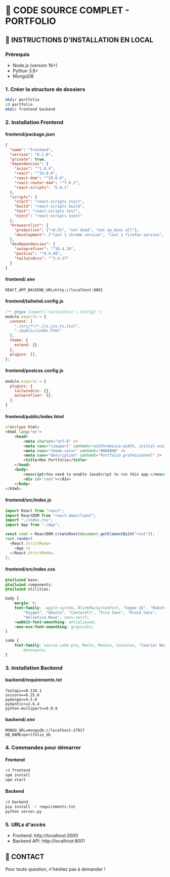# 📂 CODE SOURCE COMPLET - PORTFOLIO

## 🚀 INSTRUCTIONS D'INSTALLATION EN LOCAL

### Prérequis
- Node.js (version 16+)
- Python 3.8+
- MongoDB

### 1. Créer la structure de dossiers
```bash
mkdir portfolio
cd portfolio
mkdir frontend backend
```

### 2. Installation Frontend

#### frontend/package.json
```json
{
  "name": "frontend",
  "version": "0.1.0",
  "private": true,
  "dependencies": {
    "axios": "^1.8.4",
    "react": "^19.0.0",
    "react-dom": "^19.0.0",
    "react-router-dom": "^7.6.2",
    "react-scripts": "5.0.1"
  },
  "scripts": {
    "start": "react-scripts start",
    "build": "react-scripts build",
    "test": "react-scripts test",
    "eject": "react-scripts eject"
  },
  "browserslist": {
    "production": [">0.2%", "not dead", "not op_mini all"],
    "development": ["last 1 chrome version", "last 1 firefox version", "last 1 safari version"]
  },
  "devDependencies": {
    "autoprefixer": "^10.4.20",
    "postcss": "^8.4.49",
    "tailwindcss": "^3.4.17"
  }
}
```

#### frontend/.env
```
REACT_APP_BACKEND_URL=http://localhost:8001
```

#### frontend/tailwind.config.js
```javascript
/** @type {import('tailwindcss').Config} */
module.exports = {
  content: [
    "./src/**/*.{js,jsx,ts,tsx}",
    "./public/index.html"
  ],
  theme: {
    extend: {},
  },
  plugins: [],
};
```

#### frontend/postcss.config.js
```javascript
module.exports = {
  plugins: {
    tailwindcss: {},
    autoprefixer: {},
  },
}
```

#### frontend/public/index.html
```html
<!doctype html>
<html lang="en">
    <head>
        <meta charset="utf-8" />
        <meta name="viewport" content="width=device-width, initial-scale=1" />
        <meta name="theme-color" content="#000000" />
        <meta name="description" content="Portfolio professionnel" />
        <title>Mon Portfolio</title>
    </head>
    <body>
        <noscript>You need to enable JavaScript to run this app.</noscript>
        <div id="root"></div>
    </body>
</html>
```

#### frontend/src/index.js
```javascript
import React from "react";
import ReactDOM from "react-dom/client";
import "./index.css";
import App from "./App";

const root = ReactDOM.createRoot(document.getElementById("root"));
root.render(
  <React.StrictMode>
    <App />
  </React.StrictMode>,
);
```

#### frontend/src/index.css
```css
@tailwind base;
@tailwind components;
@tailwind utilities;

body {
    margin: 0;
    font-family: -apple-system, BlinkMacSystemFont, "Segoe UI", "Roboto",
        "Oxygen", "Ubuntu", "Cantarell", "Fira Sans", "Droid Sans",
        "Helvetica Neue", sans-serif;
    -webkit-font-smoothing: antialiased;
    -moz-osx-font-smoothing: grayscale;
}

code {
    font-family: source-code-pro, Menlo, Monaco, Consolas, "Courier New",
        monospace;
}
```

### 3. Installation Backend

#### backend/requirements.txt
```
fastapi==0.110.1
uvicorn==0.25.0
pymongo==4.5.0
pydantic>=2.6.4
python-multipart>=0.0.9
```

#### backend/.env
```
MONGO_URL=mongodb://localhost:27017
DB_NAME=portfolio_db
```

### 4. Commandes pour démarrer

#### Frontend
```bash
cd frontend
npm install
npm start
```

#### Backend
```bash
cd backend
pip install -r requirements.txt
python server.py
```

### 5. URLs d'accès
- Frontend: http://localhost:3000
- Backend API: http://localhost:8001

## 📧 CONTACT
Pour toute question, n'hésitez pas à demander !